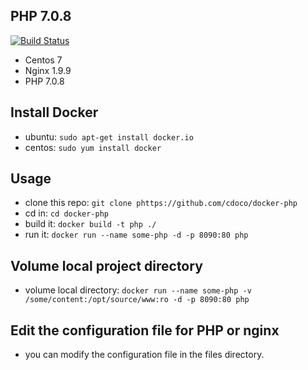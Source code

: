 ## PHP 7.0.8

[![Build Status](https://travis-ci.org/cdoco/docker-php.svg)](https://travis-ci.org/cdoco/docker-php)

* Centos 7
* Nginx 1.9.9
* PHP 7.0.8

## Install Docker
* ubuntu: `sudo apt-get install docker.io`
* centos: `sudo yum install docker`

## Usage
* clone this repo: `git clone phttps://github.com/cdoco/docker-php`
* cd in: `cd docker-php`
* build it: `docker build -t php ./`
* run it: `docker run --name some-php -d -p 8090:80 php`

## Volume local project directory
* volume local directory: `docker run --name some-php -v /some/content:/opt/source/www:ro -d -p 8090:80 php`

## Edit the configuration file for PHP or nginx
* you can modify the configuration file in the files directory.
